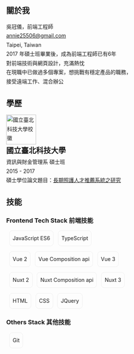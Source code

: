 
<section class="member-card-container">
  <VPTeamMembers
    class="member-card" :members="members" size="medium"
  />
</section>

## 關於我

<section class="intro">
  <div>吳冠儀，前端工程師</div>
  <div><a href= "mailto: annie25506@gmail.com"> annie25506@gmail.com </a></div>
  <div>Taipei, Taiwan</div>
  <div>2017 年碩士班畢業後，成為前端工程師已有6年</div>
  <div>對前端技術與網頁設計，充滿熱忱</div>  
  <div>在現職中已做過多個專案，想挑戰有穩定產品的職務，</div>  
  <div>接受遠端工作、混合辦公</div> 
</section>

## 學歷
<section>
  <div>
    <img width="80px;" alt="國立臺北科技大學校徽" src="https://media.cakeresume.com/image/upload/v1580033831/soirvvdapfsxrvhd6iph.png" />
    <div class="highlight">國立臺北科技大學</div> 
    <div>資訊與財金管理系 碩士班</div>
    <div>2015 - 2017</div>
    <div>碩士學位論文題目：<a target="_blank" title="另開視窗前往長期照護人才推薦系統之研究" href="https://hdl.handle.net/11296/x3s9yy">長期照護人才推薦系統之研究</a></div>
</div>
</section>

## 技能

### Frontend Tech Stack  前端技能 
<section>
  <p>
    <span class="tags">JavaScript ES6</span>
    <span class="tags">TypeScript </span>
  </p>
  <p>
    <span class="tags">Vue 2</span>
    <span class="tags">Vue Composition api</span>
    <span class="tags">Vue 3</span>
  </p>
  <p>
    <span class="tags">Nuxt 2</span>
    <span class="tags">Nuxt Composition api</span>
    <span class="tags">Nuxt 3</span>
  </p>
  <p>
    <span class="tags">HTML</span>
    <span class="tags">CSS</span>
    <span class="tags">JQuery</span>
  </p>
</section>

### Others Stack  其他技能 
<section>
  <p>
    <span class="tags">Git</span>
  </p>
</section>
<!-- 

<section class="">

</section>
<section class="">

</section> -->


<script setup>
import {
  VPTeamPage,
  VPTeamPageTitle,
  VPTeamMembers
} from 'vitepress/theme'

const members = [
  {
    avatar: 'https://github.com/nayuki0115.png',
    name: 'Annie Wu',
    title: 'Frontend Engineer',
    links: [
      { icon: 'github', link: 'https://github.com/nayuki0115' },
      { icon: 'linkedin', link: 'https://tw.linkedin.com/in/nayuki0115?trk=people-guest_people_search-card' },
    ]
  }
]
</script>

<style scoped>
  .member-card {
    display: grid;
    place-content: center;
  }

  section {
    line-height: 1.75;
    .highlight {
      font-size: 1.25rem;
      font-weight: 600;
    }
    .tags {
      display: inline-block;
      padding: 5.01px 8.35px;
      margin-bottom: 6.68px;
      line-height: 30px;
      border: 1.67px solid #eee;
      border-radius: 8.35px;
      margin: 0 0 0 0.5rem;
    }
  }
</style>
